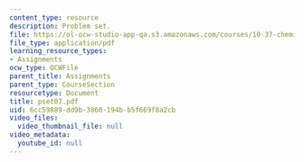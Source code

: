 ```yaml
---
content_type: resource
description: Problem set.
file: https://ol-ocw-studio-app-qa.s3.amazonaws.com/courses/10-37-chemical-and-biological-reaction-engineering-spring-2007/6cc59889dd9b3860194bb5f669f8a2cb_pset07.pdf
file_type: application/pdf
learning_resource_types:
- Assignments
ocw_type: OCWFile
parent_title: Assignments
parent_type: CourseSection
resourcetype: Document
title: pset07.pdf
uid: 6cc59889-dd9b-3860-194b-b5f669f8a2cb
video_files:
  video_thumbnail_file: null
video_metadata:
  youtube_id: null
---
```

